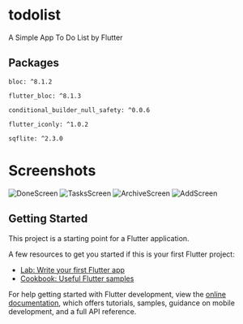 # todolist

A Simple App To Do List by Flutter

## Packages

    bloc: ^8.1.2
    
    flutter_bloc: ^8.1.3
    
    conditional_builder_null_safety: ^0.0.6
    
    flutter_iconly: ^1.0.2
    
    sqflite: ^2.3.0

# Screenshots

![DoneScreen](https://github.com/Ahmed-Humishan/ToDoList/assets/111582706/d937ebc1-8172-4ee8-8123-e53bef113a3b)
![TasksScreen](https://github.com/Ahmed-Humishan/ToDoList/assets/111582706/d12b7d0d-f40a-46a4-814e-ae2134e711f6)
![ArchiveScreen](https://github.com/Ahmed-Humishan/ToDoList/assets/111582706/26b99bc9-5a1a-4e09-b98f-523bcb8c455e)
![AddScreen](https://github.com/Ahmed-Humishan/ToDoList/assets/111582706/d7f8fc9d-6424-4ca1-8964-c534ceefbd14)



## Getting Started

This project is a starting point for a Flutter application.

A few resources to get you started if this is your first Flutter project:

- [Lab: Write your first Flutter app](https://docs.flutter.dev/get-started/codelab)
- [Cookbook: Useful Flutter samples](https://docs.flutter.dev/cookbook)

For help getting started with Flutter development, view the
[online documentation](https://docs.flutter.dev/), which offers tutorials,
samples, guidance on mobile development, and a full API reference.
